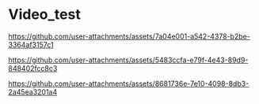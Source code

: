 # Video_test




https://github.com/user-attachments/assets/7a04e001-a542-4378-b2be-3364af3157c1



https://github.com/user-attachments/assets/5483ccfa-e79f-4e43-89d9-848402fcc8c3



https://github.com/user-attachments/assets/8681736e-7e10-4098-8db3-2a45ea3201a4






